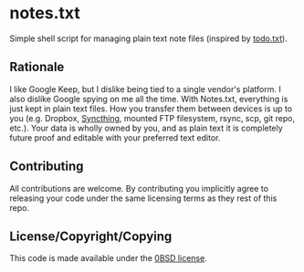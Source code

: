 # notes.txt

Simple shell script for managing plain text note files (inspired by
[todo.txt](https://github.com/todotxt/todo.txt-cli)).

## Rationale

I like Google Keep, but I dislike being tied to a single vendor's platform. I
also dislike Google spying on me all the time. With Notes.txt, everything is
just kept in plain text files. How you transfer them between devices is up to
you (e.g. Dropbox, [Syncthing](https://syncthing.net/), mounted FTP filesystem,
rsync, scp, git repo, etc.). Your data is wholly owned by you, and as plain
text it is completely future proof and editable with your preferred text
editor.

## Contributing

All contributions are welcome. By contributing you implicitly agree to releasing your code under the same licensing terms as they rest of this repo.

## License/Copyright/Copying

This code is made available under the [0BSD license](https://choosealicense.com/licenses/0bsd/).


